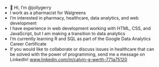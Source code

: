 - 👋 Hi, I’m @jollygerry
- I work as a pharmacist for Walgreens
- I’m interested in pharmacy, healthcare, data analytics, and web development
- I have experience in web development working with HTML, CSS, and JavaScript, but I am making a transition to data analytics
- I’m currently learning R and SQL as part of the Google Data Analytics Career Certificate
- If you would like to collaborate or discuss issues in healthcare that can be solved with the power of programming, send me a message on LinkedIn! www.linkedin.com/in/calvin-g-werth-771a75120

<!---
jollygerry/jollygerry is a ✨ special ✨ repository because its `README.md` (this file) appears on your GitHub profile.
You can click the Preview link to take a look at your changes.
--->
